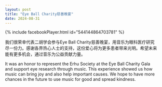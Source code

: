 ```yaml
---
layout: post
title: "Eye Ball Charity慈善晚宴"
date: 2024-08-31
---
```


{% include facebookPlayer.html id="544144864703781" %}

我们很荣幸代表二胡学会参与Eye Ball Charity慈善晚宴，用音乐为眼科医疗研究尽一份力。感谢各界热心人士的支持，这份爱心将为更多患者带来光明。希望未来能有更多机会，通过音乐为公益贡献力量。
<!--more-->

It was an honor to represent the Erhu Society at the Eye Ball Charity Gala and support eye research through music. This experience showed us how music can bring joy and also help important causes. We hope to have more chances in the future to use music for good and spread kindness.
